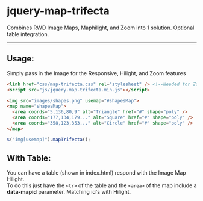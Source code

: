 # jquery-map-trifecta
Combines RWD Image Maps, Maphilight, and Zoom into 1 solution. Optional table integration.

---

## Usage:
Simply pass in the Image for the Responsive, Hilight, and Zoom features

``` html
<link href="css/map-trifecta.css" rel="stylesheet" /> <!--Needed for Zoom and img-->
<script src="js/jquery.map-trifecta.min.js"></script>

<img src="images/shapes.png" usemap="#shapesMap">
<map name="shapesMap">
  <area coords="5,136,80,9" alt="Triangle" href="#" shape="poly" />
  <area coords="177,134,179..." alt="Square" href="#" shape="poly" />
  <area coords="358,123,353..." alt="Circle" href="#" shape="poly" />
</map>
```

```js
$("img[usemap]").mapTrifecta();
```

## With Table:
You can have a table (shown in index.html) respond with the Image Map Hilight.<br>
To do this just have the `<tr>` of the table and the `<area>` of the map include a **data-mapid** parameter.
Matching id's with Hilight.
